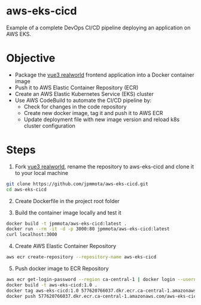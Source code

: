 # aws-eks-cicd
Example of a complete DevOps CI/CD pipeline deploying an application on AWS EKS.

# Objective
- Package the [vue3 realworld](https://github.com/mutoe/vue3-realworld-example-app) frontend application into a Docker container image
- Push it to AWS Elastic Container Repository (ECR)
- Create an AWS Elastic Kubernetes Service (EKS) cluster
- Use AWS CodeBuild to automate the CI/CD pipeline by:
  - Check for changes in the code repository
  - Create new docker image, tag it and push it to AWS ECR
  - Update deployment file with new image version and reload k8s cluster configuration

# Steps
1. Fork [vue3 realworld](https://github.com/mutoe/vue3-realworld-example-app), rename the repository to aws-eks-cicd and clone it to your local machine
```bash
git clone https://github.com/jpmmota/aws-eks-cicd.git
cd aws-eks-cicd
```

2. Create Dockerfile in the project root folder

3. Build the container image locally and test it
```bash
docker build -t jpmmota/aws-eks-cicd:latest .
docker run --rm -it -d -p 3000:80 jpmmota/aws-eks-cicd:latest
curl localhost:3000
```
4. Create AWS Elastic Container Repository
```bash
aws ecr create-repository --repository-name aws-eks-cicd
```

5. Push docker image to ECR Repository
```bash
aws ecr get-login-password --region ca-central-1 | docker login --username AWS --password-stdin 577620766037.dkr.ecr.ca-central-1.amazonaws.com
docker build -t aws-eks-cicd:1.0 .
docker tag aws-eks-cicd:1.0 577620766037.dkr.ecr.ca-central-1.amazonaws.com/aws-eks-cicd:1.0
docker push 577620766037.dkr.ecr.ca-central-1.amazonaws.com/aws-eks-cicd:1.0
```

